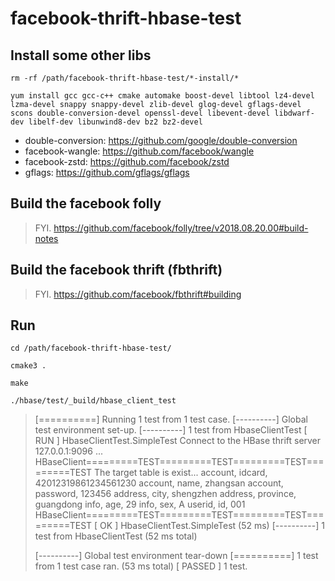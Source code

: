 # facebook-thrift-hbase-test

## Install some other libs

`rm -rf /path/facebook-thrift-hbase-test/*-install/*`

`yum install gcc gcc-c++ cmake automake boost-devel libtool lz4-devel lzma-devel snappy snappy-devel zlib-devel glog-devel gflags-devel scons double-conversion-devel openssl-devel libevent-devel libdwarf-dev libelf-dev libunwind8-dev bz2 bz2-devel`

 - double-conversion: https://github.com/google/double-conversion
 - facebook-wangle: https://github.com/facebook/wangle
 - facebook-zstd: https://github.com/facebook/zstd
 - gflags: https://github.com/gflags/gflags


## Build the facebook folly

> FYI. https://github.com/facebook/folly/tree/v2018.08.20.00#build-notes


## Build the facebook thrift (fbthrift)

> FYI. https://github.com/facebook/fbthrift#building


## Run

`cd /path/facebook-thrift-hbase-test/`

`cmake3 .`

`make`

`./hbase/test/_build/hbase_client_test`

> [==========] Running 1 test from 1 test case.
> [----------] Global test environment set-up.
> [----------] 1 test from HbaseClientTest
> [ RUN      ] HbaseClientTest.SimpleTest
> Connect to the HBase thrift server 127.0.0.1:9096 ...
> HBaseClient=========TEST=========TEST=========TEST=========TEST
> The target table is exist...
> account, idcard, 42012319861234561230
> account, name, zhangsan
> account, password, 123456
> address, city, shengzhen
> address, province, guangdong
> info, age, 29
> info, sex, A
> userid, id, 001
> HBaseClient=========TEST=========TEST=========TEST=========TEST
> [       OK ] HbaseClientTest.SimpleTest (52 ms)
> [----------] 1 test from HbaseClientTest (52 ms total)
> 
> [----------] Global test environment tear-down
> [==========] 1 test from 1 test case ran. (53 ms total)
> [  PASSED  ] 1 test.

